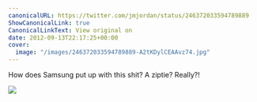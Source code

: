 ```yaml
---
canonicalURL: https://twitter.com/jmjordan/status/246372033594789889
ShowCanonicalLink: true
CanonicalLinkText: View original on
date: 2012-09-13T22:17:25+00:00
cover:
  image: "/images/246372033594789889-A2tKDylCEAAvz74.jpg"
---
```

How does Samsung put up with this shit? A ziptie? Really?! 

![](/images/246372033594789889-A2tKDylCEAAvz74.jpg)